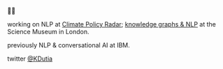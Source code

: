 👋🏼

working on NLP at [Climate Policy Radar](https://climatepolicyradar.org/); [knowledge graphs & NLP](https://github.com/TheScienceMuseum/heritage-connector) at the Science Museum in London.

previously NLP & conversational AI at IBM.

twitter [@KDutia](https://twitter.com/KDutia)
